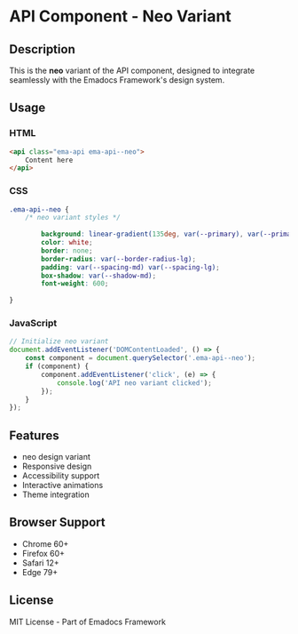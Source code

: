 # API Component - Neo Variant

## Description
This is the **neo** variant of the API component, designed to integrate seamlessly with the Emadocs Framework's design system.

## Usage

### HTML
```html
<api class="ema-api ema-api--neo">
    Content here
</api>
```

### CSS
```css
.ema-api--neo {
    /* neo variant styles */
    
        background: linear-gradient(135deg, var(--primary), var(--primary-dark));
        color: white;
        border: none;
        border-radius: var(--border-radius-lg);
        padding: var(--spacing-md) var(--spacing-lg);
        box-shadow: var(--shadow-md);
        font-weight: 600;
    
}
```

### JavaScript
```javascript
// Initialize neo variant
document.addEventListener('DOMContentLoaded', () => {
    const component = document.querySelector('.ema-api--neo');
    if (component) {
        component.addEventListener('click', (e) => {
            console.log('API neo variant clicked');
        });
    }
});
```

## Features
- neo design variant
- Responsive design
- Accessibility support
- Interactive animations
- Theme integration

## Browser Support
- Chrome 60+
- Firefox 60+
- Safari 12+
- Edge 79+

## License
MIT License - Part of Emadocs Framework
